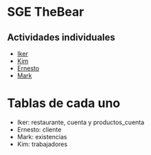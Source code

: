 # SGE TheBear

## Actividades individuales
- [Iker](https://github.com/Iker-Ns/sge_theBear_F/tree/iker)
- [Kim](https://github.com/Iker-Ns/sge_theBear_F/tree/kim)
- [Ernesto](https://github.com/Iker-Ns/sge_theBear_F/tree/ernesto)
- [Mark](https://github.com/Iker-Ns/sge_theBear_F/tree/Mark)

# Tablas de cada uno

- Iker: restaurante, cuenta y productos_cuenta 
- Ernesto: cliente
- Mark: existencias
- Kim: trabajadores

